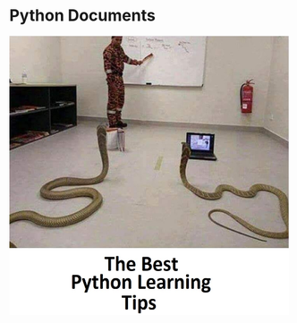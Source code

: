 # Python Documents
<img src="https://github.com/RSAlperen/Python-Documents/blob/c8c4bb82a059a3b349288e8064613f9936e7b085/Images/readmeJpeg.jpg" width="500" height="500">
